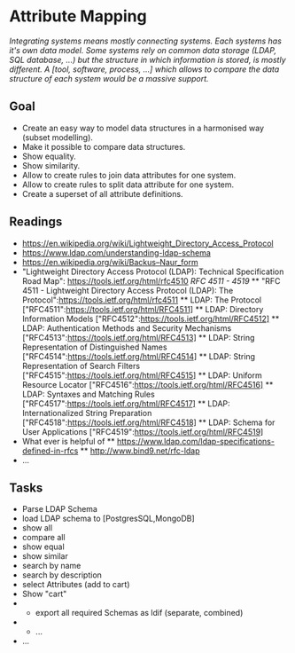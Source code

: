 # Attribute Mapping

_Integrating systems means mostly connecting systems. Each systems has it's own data model. Some systems rely on common data storage (LDAP, SQL database, ...) but the structure in which information is stored, is mostly different. A [tool, software, process, ...] which allows to compare the data structure of each system would be a massive support._

## Goal

* Create an easy way to model data structures in a harmonised way (subset modelling).
* Make it possible to compare data structures.
* Show equality.
* Show similarity.
* Allow to create rules to join data attributes for one system.
* Allow to create rules to split data attribute for one system.
* Create a superset of all attribute definitions.

## Readings

* https://en.wikipedia.org/wiki/Lightweight_Directory_Access_Protocol
* https://www.ldap.com/understanding-ldap-schema
* https://en.wikipedia.org/wiki/Backus–Naur_form
* "Lightweight Directory Access Protocol (LDAP): Technical Specification Road Map": https://tools.ietf.org/html/rfc4510 _RFC 4511 - 4519_
** "RFC 4511 - Lightweight Directory Access Protocol (LDAP): The Protocol":https://tools.ietf.org/html/rfc4511
** LDAP: The Protocol ["RFC4511":https://tools.ietf.org/html/RFC4511]
** LDAP: Directory Information Models ["RFC4512":https://tools.ietf.org/html/RFC4512]
** LDAP: Authentication Methods and Security Mechanisms ["RFC4513":https://tools.ietf.org/html/RFC4513]
** LDAP: String Representation of Distinguished Names ["RFC4514":https://tools.ietf.org/html/RFC4514]
** LDAP: String Representation of Search Filters ["RFC4515":https://tools.ietf.org/html/RFC4515]
** LDAP: Uniform Resource Locator ["RFC4516":https://tools.ietf.org/html/RFC4516]
** LDAP: Syntaxes and Matching Rules ["RFC4517":https://tools.ietf.org/html/RFC4517]
** LDAP: Internationalized String Preparation ["RFC4518":https://tools.ietf.org/html/RFC4518]
** LDAP: Schema for User Applications ["RFC4519":https://tools.ietf.org/html/RFC4519]
* What ever is helpful of 
** https://www.ldap.com/ldap-specifications-defined-in-rfcs
** http://www.bind9.net/rfc-ldap
* ...

## Tasks

* Parse LDAP Schema 
* load LDAP schema to [PostgresSQL,MongoDB]
* show all
* compare all
* show equal
* show similar 
* search by name
* search by description 
* select Attributes (add to cart)
* Show "cart"
* * export all required Schemas as ldif (separate, combined)
* * ...
* ...
